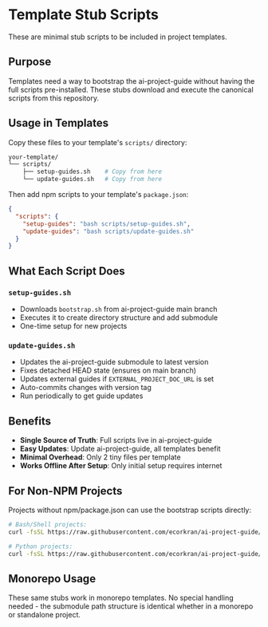 # Template Stub Scripts

These are minimal stub scripts to be included in project templates.

## Purpose

Templates need a way to bootstrap the ai-project-guide without having the full scripts pre-installed. These stubs download and execute the canonical scripts from this repository.

## Usage in Templates

Copy these files to your template's `scripts/` directory:

```bash
your-template/
└── scripts/
    ├── setup-guides.sh    # Copy from here
    └── update-guides.sh   # Copy from here
```

Then add npm scripts to your template's `package.json`:

```json
{
  "scripts": {
    "setup-guides": "bash scripts/setup-guides.sh",
    "update-guides": "bash scripts/update-guides.sh"
  }
}
```

## What Each Script Does

### `setup-guides.sh`
- Downloads `bootstrap.sh` from ai-project-guide main branch
- Executes it to create directory structure and add submodule
- One-time setup for new projects

### `update-guides.sh`
- Updates the ai-project-guide submodule to latest version
- Fixes detached HEAD state (ensures on main branch)
- Updates external guides if `EXTERNAL_PROJECT_DOC_URL` is set
- Auto-commits changes with version tag
- Run periodically to get guide updates

## Benefits

- **Single Source of Truth**: Full scripts live in ai-project-guide
- **Easy Updates**: Update ai-project-guide, all templates benefit
- **Minimal Overhead**: Only 2 tiny files per template
- **Works Offline After Setup**: Only initial setup requires internet

## For Non-NPM Projects

Projects without npm/package.json can use the bootstrap scripts directly:

```bash
# Bash/Shell projects:
curl -fsSL https://raw.githubusercontent.com/ecorkran/ai-project-guide/main/scripts/bootstrap.sh | bash

# Python projects:
curl -fsSL https://raw.githubusercontent.com/ecorkran/ai-project-guide/main/scripts/bootstrap.py | python3
```

## Monorepo Usage

These same stubs work in monorepo templates. No special handling needed - the submodule path structure is identical whether in a monorepo or standalone project.
